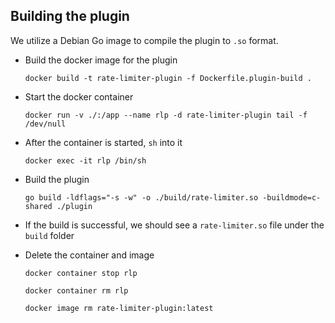 ## Building the plugin

We utilize a Debian Go image to compile the plugin to `.so` format.

- Build the docker image for the plugin
    ```
    docker build -t rate-limiter-plugin -f Dockerfile.plugin-build .
    ```

- Start the docker container
    ```
    docker run -v ./:/app --name rlp -d rate-limiter-plugin tail -f /dev/null 
    ```

- After the container is started, `sh` into it
    ```
    docker exec -it rlp /bin/sh 
    ```

- Build the plugin
    ```
    go build -ldflags="-s -w" -o ./build/rate-limiter.so -buildmode=c-shared ./plugin
    ```
- If the build is successful, we should see a `rate-limiter.so` file under the `build` folder

- Delete the container and image
    ```
    docker container stop rlp 

    docker container rm rlp

    docker image rm rate-limiter-plugin:latest
    ```